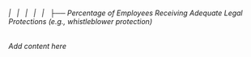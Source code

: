 ###### |   |   |   |   |   ├── Percentage of Employees Receiving Adequate Legal Protections (e.g., whistleblower protection)

*Add content here*